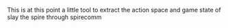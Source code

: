 This is at this point a little tool to extract the action space and game state of slay the spire through spirecomm